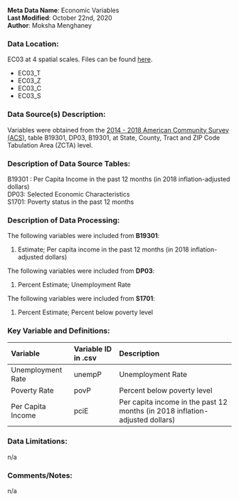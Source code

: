 **Meta Data Name**: Economic Variables  
**Last Modified**: October 22nd, 2020  
**Author**: Moksha Menghaney  

### Data Location: 
EC03 at 4 spatial scales. Files can be found [here](/data_final).
* EC03_T  
* EC03_Z  
* EC03_C  
* EC03_S  

### Data Source(s) Description:  

Variables were obtained from the [2014 - 2018 American Community Survey (ACS)](https://data.census.gov), table B19301, DP03, B19301, at State, County, Tract and ZIP Code Tabulation Area (ZCTA) level.

### Description of Data Source Tables:

B19301 : Per Capita Income in the past 12 months (in 2018 inflation-adjusted dollars) <br>
DP03: Selected Economic Characteristics <br>
S1701: Poverty status in the past 12 months

### Description of Data Processing: 

The following variables were included from **B19301**:
  1. Estimate; Per capita income in the past 12 months (in 2018 inflation-adjusted dollars)
  
The following variables were included from **DP03**:
  1. Percent Estimate; Unemployment Rate
 
The following variables were included from **S1701**:
  1. Percent Estimate; Percent below poverty level
  
  
### Key Variable and Definitions:

| Variable | Variable ID in .csv | Description |
|:---------|:--------------------|:------------|
| Unemployment Rate | unempP | Unemployment Rate |
| Poverty Rate | povP | Percent below poverty level |
| Per Capita Income | pciE | Per capita income in the past 12 months (in 2018 inflation-adjusted dollars) |

### Data Limitations:
n/a

### Comments/Notes:
n/a
